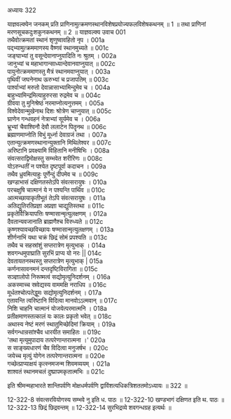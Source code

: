 अध्यायः 322

याज्ञवल्क्येन जनकम् प्रति प्राणिनामुत्क्रमणस्थानविशेषप्रयोज्यफलविशेषकथनम् ॥ 1 ॥ तथा प्राणिनां मरणसूचकदुःशकुनकथनम् ॥ 2 ॥
याज्ञवल्क्य उवाच 	001  
तथैवोत्क्रमतां स्थानं शृणुष्वावहितो नृप ।	001a  
पद्भ्यामुत्क्रममाणस्य वैष्णवं स्थानमुच्यते ॥	001c  
जङ्घाभ्यां तु वसून्देवानाप्नुयादिति नः श्रुतम् ।	002a  
जानुभ्यां च महाभागान्साध्यान्देवानवाप्नुयात् ॥	002c  
पायुनोत्क्रममाणस्तु मैत्रं स्थानमवाप्नुयात् ।	003a  
पृथिवीं जघनेनाथ ऊरुभ्यां च प्रजापतिम् ॥	003c  
पार्श्वाभ्यां मरुतो देवान्नासाभ्यामिन्दुमेव च ।	004a  
बाहुभ्यामिन्द्रमित्याहुरुरसा रुद्रमेव च ॥	004c  
ग्रीवया तु मुनिश्रेष्ठं नरमाप्नोत्यनुत्तमम् ।	005a  
विश्वेदेवान्मुखेनाथ दिशः श्रोत्रेण चाप्नुयात् ॥	005c  
घ्राणेन गन्धवहनं नेत्राभ्यां सूर्यमेव च ।	006a  
भ्रूभ्यां चैवाश्विनौ देवौ ललाटेन पितॄनथ ॥	006c  
ब्रह्माणमाप्नोति विभुं मूर्ध्ना देवाग्रजं तथा ।	007a  
एतान्युत्क्रमणस्थानान्युक्तानि मिथिलेश्वर ॥	007c  
अरिष्टानि प्रवक्ष्यामि विहितानि मनीषिभिः ।	008a  
संवत्सराद्विमोक्षस्तु सम्भवेत शरीरिणः ॥	008c  
योऽरुन्धतीं न पश्येत दृष्टपूर्वा कदाचन ।	009a  
तथैव ध्रुवमित्याहुः पूर्णेन्दुं दीपमेव च ॥	009c  
खण्डाभासं दक्षिणतस्तेऽपि संवत्सरायुषः ।	010a  
परचक्षुषि चात्मानं ये न पश्यन्ति पार्थिव ॥	010c  
आत्मच्छायाकृतीभूतं तेऽपि संवत्सरायुषः ।	011a  
अतिद्युतिरतिप्रज्ञा अप्रज्ञा चाद्युतिस्तथा ॥	011c  
प्रकृतेर्विक्रियापत्तिः षण्मासान्मृत्युलक्षणम् ।	012a  
दैवतान्यवजानाति ब्राह्मणैश्च विरुध्यते ॥	012c  
कृष्णश्यावच्छविच्छायः षण्मासान्मृत्युलक्षणम् ।	013a  
शीर्णनाभिं यथा चक्रं छिद्रं सोमं प्रपश्यति ॥	013c  
तथैव च सहस्रांशुं सप्तरात्रेण मृत्युभाक् ।	014a  
शवगन्धमुपाघ्राति सुरभिं प्राप्य यो नरः ||	014c  
देवतायतनस्थस्तु सप्तरात्रेण मृत्युभाक् |	015a  
कर्णनासावनमनं दन्तदृष्टिविरागिता ॥	015c  
सञ्ज्ञालोपो निरूष्मत्वं सद्योमृत्युनिदर्शनम् ।	016a  
अकस्माच्च स्रवेद्यस्य वाममक्षि नराधिप ॥	016c  
मूर्धतश्चोत्पतेद्धूमः सद्योमृत्युनिदर्शनम् ।	017a  
एतावन्ति त्वरिष्टानि विदित्वा मानवोऽऽत्मवान् ॥	017c  
निशि चाहनि चात्मानं योजयेत्परमात्मनि ।	018a  
प्रतीक्षमाणस्तत्कालं यः कालः प्रकृतो भवेत् ॥	018c  
अथास्य नेष्टं मरणं स्थातुमिच्छेदिमां क्रियाम् ।	019a  
सर्वगन्धान्रसांश्चैव धारयीत समाहितः ॥	019c  
\'तथा मृत्युमुपादाय तत्परेणान्तरात्मना ।\'	020a  
स साङ्ख्यधारणं चैव विदित्वा मनुजर्षभ ।	020c  
जयेच्च मृत्युं योगेन तत्परेणान्तरात्मना ॥	020e  
गच्छेत्प्राप्याक्षयं कृत्स्नमजन्म शिवमव्ययम् ।	021a  
शाश्वतं स्थानमचलं दुष्प्रापमकृतात्मभिः ॥ 	021c  

इति श्रीमन्महाभारते शान्तिपर्वणि मोक्षधर्मपर्वणि द्वाविंशत्यधिकत्रिशततमोऽध्यायः ॥ 322 ॥

12-322-8 संवत्सरवियोगस्य सम्भवे नु इति ध. पाठः ॥ 12-322-10 खण्डभागं दक्षिणत इति थ. पाठः ॥ 12-322-13 छिद्रं छिद्रवन्तम् ॥ 12-322-14 सुरभिद्रव्ये शवगन्धग्रह इत्यर्थः ॥
